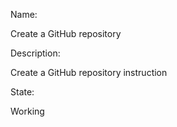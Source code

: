 Name:

Create a GitHub repository

Description:

Create a GitHub repository instruction

State:

Working